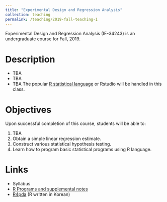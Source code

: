 ```yaml
---
title: "Experimental Design and Regression Analysis"
collection: teaching
permalink: /teaching/2019-fall-teaching-1
---
```

Experimental Design and Regression Analysis (IE-34243) 
is an undergraduate course for Fall, 2019.


Description
======
+ TBA 
+ TBA
+ TBA 
  The popular [R statistical language](https://www.r-project.org/) 
  or Rstudio will be handled in this class.


Objectives 
======
Upon successful completion of this course, students will be able to:
1. TBA 
1. Obtain a simple linear regression estimate.
1. Construct various statistical hypothesis testing.
1. Learn how to program basic statistical programs using R language.

Links
======
+ Syllabus
+ [R Programs and supplemental notes](https://github.com/AppliedStat/course/tree/master/Statistics)
+ [R4pda](http://r4pda.co.kr/) (R written in Korean)


